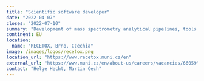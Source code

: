 ```yaml
---
title: "Scientific software developer"
date: "2022-04-07"
closes: "2022-07-10"
summary: "Development of mass spectrometry analytical pipelines, tools and workflows with Python, R, and Galaxy."
continent: EU
location:
  name: "RECETOX, Brno, Czechia"
image: /images/logos/recetox.png
location_url: "https://www.recetox.muni.cz/en"
external_url: "https://www.muni.cz/en/about-us/careers/vacancies/66059"
contact: "Helge Hecht, Martin Cech"
---
```

